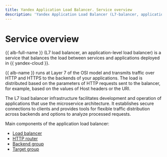 ```yaml
---
title: Yandex Application Load Balancer. Service overview
description: 'Yandex Application Load Balancer (L7-balancer, application layer load balancer) is a service for load balancing services and applications deployed in Yandex.Cloud. Application Load Balancer operates at the 7th level of the OSI model and transmits traffic over protocols HTTP and HTTPS to the backends of your applications.'
---
```


# Service overview

{{ alb-full-name }} (L7 load balancer, an application-level load balancer) is a service that balances the load between services and applications deployed in {{ yandex-cloud }}.

{{ alb-name }} runs at Layer 7 of the OSI model and transmits traffic over HTTP and HTTPS to the backends of your applications. The load is distributed based on the parameters of HTTP requests sent to the balancer, for example, based on the values of Host headers or the URI.

The L7 load balancer infrastructure facilitates development and operation of applications that use the microservice architecture. It establishes secure connections to clients and provides tools for flexible traffic distribution across backends and options to analyze processed requests.

Main components of the application load balancer:

* [Load balancer](application-load-balancer.md)
* [HTTP router](http-router.md)
* [Backend group](backend-group.md)
* [Target group](target-group.md)

